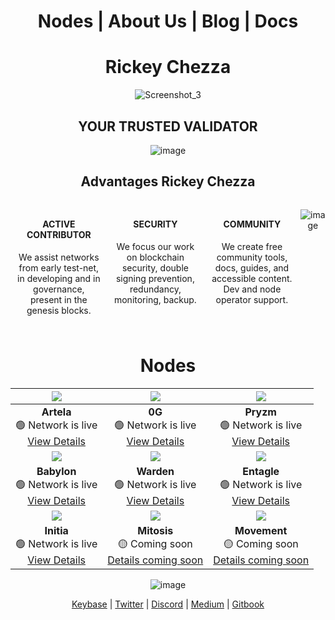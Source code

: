 <div align="center">

# Nodes | About Us | Blog | Docs

# Rickey Chezza

![Screenshot_3](https://github.com/user-attachments/assets/5170fff1-035b-4316-9be8-2c22958ec2c8)

## YOUR TRUSTED VALIDATOR

![image](https://github.com/user-attachments/assets/de6d869c-bc1a-4896-aaf1-5b9028fab107)

## Advantages Rickey Chezza

<div style="display: flex; justify-content: center; text-align: center;">

  <div style="margin: 10px; max-width: 200px;">
    <h4>ACTIVE CONTRIBUTOR</h4>
    <p>We assist networks from early test-net, in developing and in governance, present in the genesis blocks.</p>
  </div>

  <div style="margin: 10px; max-width: 200px;">
    <h4>SECURITY</h4>
    <p>We focus our work on blockchain security, double signing prevention, redundancy, monitoring, backup.</p>
  </div>

  <div style="margin: 10px; max-width: 200px;">
    <h4>COMMUNITY</h4>
    <p>We create free community tools, docs, guides, and accessible content. Dev and node operator support.</p>
  </div>
  
![image](https://github.com/user-attachments/assets/bdea8238-ffcd-4665-ad90-41c9050df797)

</div>
</div>



<div align="center">
  
# Nodes

| ![](https://via.placeholder.com/50) | ![](https://via.placeholder.com/50) | ![](https://via.placeholder.com/50) |
|:----------------------------------:|:----------------------------------:|:----------------------------------:|
| **Artela**<br>🟢 Network is live<br>[View Details](#) | **0G**<br>🟢 Network is live<br>[View Details](#) | **Pryzm**<br>🟢 Network is live<br>[View Details](#) |
| ![](https://via.placeholder.com/50) | ![](https://via.placeholder.com/50) | ![](https://via.placeholder.com/50) |
| **Babylon**<br>🟢 Network is live<br>[View Details](#) | **Warden**<br>🟢 Network is live<br>[View Details](#) | **Entagle**<br>🟢 Network is live<br>[View Details](#) |
| ![](https://via.placeholder.com/50) | ![](https://via.placeholder.com/50) | ![](https://via.placeholder.com/50) |
| **Initia**<br>🟢 Network is live<br>[View Details](#) | **Mitosis**<br>🟡 Coming soon<br>[Details coming soon]() | **Movement**<br>🟡 Coming soon<br>[Details coming soon]() |

</div>

<div align="center">

![image](https://github.com/user-attachments/assets/bdea8238-ffcd-4665-ad90-41c9050df797)

[Keybase]() | [Twitter]() | [Discord]() | [Medium]() | [Gitbook]()

</div>

